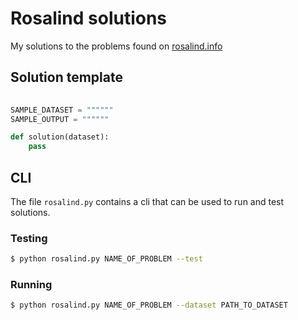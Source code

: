# Rosalind solutions
My solutions to the problems found on [rosalind.info](http://rosalind.info/problems/locations/)

## Solution template

```python
  
SAMPLE_DATASET = """"""
SAMPLE_OUTPUT = """"""

def solution(dataset):
    pass
```

## CLI 

The file `rosalind.py` contains a cli that can be used to run and test solutions. 

### Testing
```bash
$ python rosalind.py NAME_OF_PROBLEM --test
```
### Running
```bash
$ python rosalind.py NAME_OF_PROBLEM --dataset PATH_TO_DATASET
```

